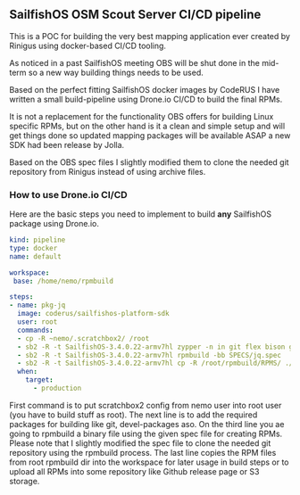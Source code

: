 ## SailfishOS OSM Scout Server CI/CD pipeline ##
This is a POC for building the very best mapping application ever created by Rinigus using docker-based CI/CD tooling.

As noticed in a past SailfishOS meeting OBS will be shut done in the mid-term so a new way building things needs to be used.

Based on the perfect fitting SailfishOS docker images by CodeRUS I have written a small build-pipeline using Drone.io CI/CD to build the final RPMs.

It is not a replacement for the functionality OBS offers for building Linux specific RPMs, but on the other hand is it a clean and simple setup and will get things done so updated mapping packages will be available ASAP a new SDK had been release by Jolla.

Based on the OBS spec files I slightly modified them to clone the needed git repository from Rinigus instead of using archive files.

### How to use Drone.io CI/CD ###
Here are the basic steps you need to implement to build __any__ SailfishOS package using Drone.io. 

```yaml
kind: pipeline
type: docker
name: default

workspace:
 base: /home/nemo/rpmbuild

steps:
- name: pkg-jq
  image: coderus/sailfishos-platform-sdk
  user: root
  commands:
  - cp -R ~nemo/.scratchbox2/ /root
  - sb2 -R -t SailfishOS-3.4.0.22-armv7hl zypper -n in git flex bison gcc libtool
  - sb2 -R -t SailfishOS-3.4.0.22-armv7hl rpmbuild -bb SPECS/jq.spec
  - sb2 -R -t SailfishOS-3.4.0.22-armv7hl cp -R /root/rpmbuild/RPMS/ ./
  when:
    target:
      - production
```

First command is to put scratchbox2 config from nemo user into root user (you have to build stuff as root). The next line is to add the required packages for building like git, devel-packages aso. On the third line you ae going to rpmbuild a binary file using the given spec file for creating RPMs. Please note that I slightly modified the spec file to clone the needed git repository using the rpmbuild process. The last line copies the RPM files from root rpmbuild dir into the workspace for later usage in build steps or to upload all RPMs into some repository like Github release page or S3 storage.

